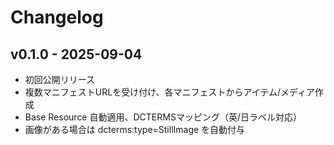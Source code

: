 # Changelog

## v0.1.0 - 2025-09-04
- 初回公開リリース
- 複数マニフェストURLを受け付け、各マニフェストからアイテム/メディア作成
- Base Resource 自動適用、DCTERMSマッピング（英/日ラベル対応）
- 画像がある場合は dcterms:type=StillImage を自動付与
